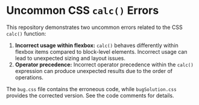 # Uncommon CSS `calc()` Errors
This repository demonstrates two uncommon errors related to the CSS `calc()` function:

1. **Incorrect usage within flexbox:**  `calc()` behaves differently within flexbox items compared to block-level elements.  Incorrect usage can lead to unexpected sizing and layout issues.
2. **Operator precedence:**  Incorrect operator precedence within the `calc()` expression can produce unexpected results due to the order of operations.

The `bug.css` file contains the erroneous code, while `bugSolution.css` provides the corrected version.  See the code comments for details.